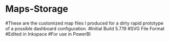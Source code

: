 # Maps-Storage
  #These are the customized map files I produced for a dirty rapid prototype of a possible dashboard configuration.
    #Initial Build 5.7.19
      #SVG File Format
        #Edited in Inkspace
           #For use in PowerBI
